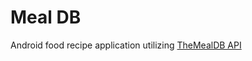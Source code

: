 # Meal DB
Android food recipe application utilizing
[TheMealDB API](https://www.themealdb.com/api.php)
